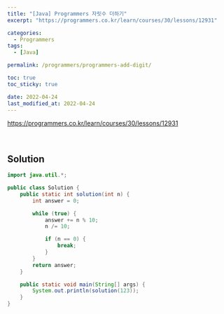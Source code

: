 ```yaml
---
title: "[Java] Programmers 자릿수 더하기"
excerpt: "https://programmers.co.kr/learn/courses/30/lessons/12931"

categories:
  - Programmers
tags:
  - [Java]

permalink: /programmers/programmers-add-digit/

toc: true
toc_sticky: true

date: 2022-04-24
last_modified_at: 2022-04-24
---
```


<https://programmers.co.kr/learn/courses/30/lessons/12931>

<br>


## Solution

```java
import java.util.*;

public class Solution {
    public static int solution(int n) {
        int answer = 0;

        while (true) {
            answer += n % 10;
            n /= 10;

            if (n == 0) {
                break;
            }
        }
        return answer;
    }

    public static void main(String[] args) {
        System.out.println(solution(123));
    }
}
```
